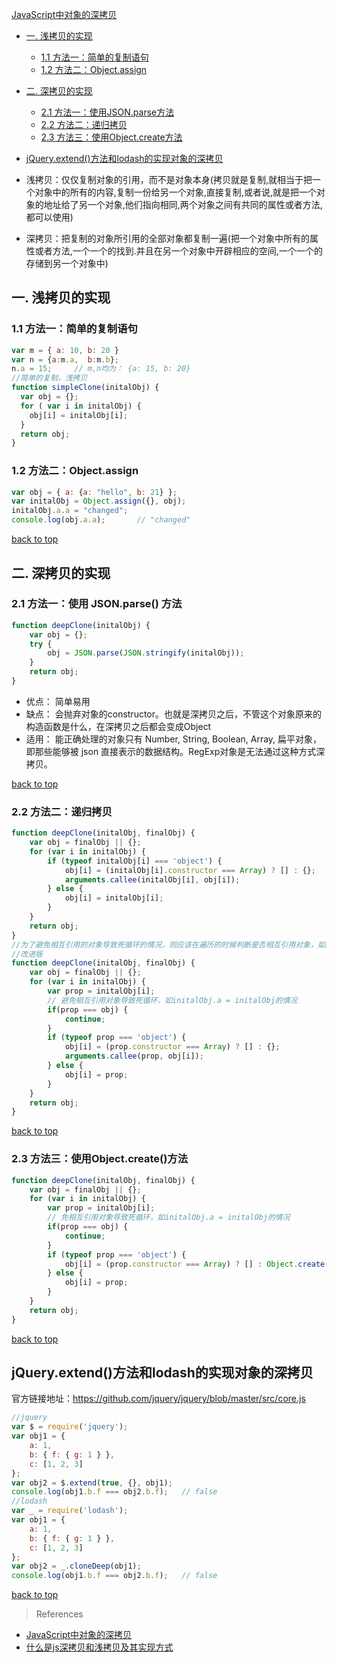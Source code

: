 [JavaScript中对象的深拷贝](#top)

- [一. 浅拷贝的实现](#浅拷贝的实现)
  - [1.1 方法一：简单的复制语句](#方法一)
  - [1.2 方法二：Object.assign](#方法二)
- [二. 深拷贝的实现](#深拷贝的实现)
  - [2.1 方法一：使用JSON.parse方法](#parse方法)
  - [2.2 方法二：递归拷贝](#递归拷贝)
  - [2.3 方法三：使用Object.create方法](#create方法)
- [jQuery.extend()方法和lodash的实现对象的深拷贝](#方法的实现对象的深拷贝)

- 浅拷贝：仅仅复制对象的引用，而不是对象本身(拷贝就是复制,就相当于把一个对象中的所有的内容,复制一份给另一个对象,直接复制,或者说,就是把一个对象的地址给了另一个对象,他们指向相同,两个对象之间有共同的属性或者方法,都可以使用)
- 深拷贝：把复制的对象所引用的全部对象都复制一遍(把一个对象中所有的属性或者方法,一个一个的找到.并且在另一个对象中开辟相应的空间,一个一个的存储到另一个对象中)

<h2 id="浅拷贝的实现">一. 浅拷贝的实现</h2>

<h3 id="方法一">1.1 方法一：简单的复制语句</h3>

```JavaScript
var m = { a: 10, b: 20 }
var n = {a:m.a,  b:m.b};
n.a = 15;     // m,n均为： {a: 15, b: 20}
//简单的复制，浅拷贝
function simpleClone(initalObj) {    
  var obj = {};    
  for ( var i in initalObj) {
    obj[i] = initalObj[i];
  }    
  return obj;
}
```

<h3 id="方法二">1.2 方法二：Object.assign</h3>

```JavaScript
var obj = { a: {a: "hello", b: 21} };
var initalObj = Object.assign({}, obj);
initalObj.a.a = "changed";
console.log(obj.a.a);       // "changed"
```

[back to top](#top)

<h2 id="深拷贝的实现">二. 深拷贝的实现</h2>

<h3 id="parse方法">2.1 方法一：使用 JSON.parse() 方法</h3>

```JavaScript
function deepClone(initalObj) {
    var obj = {};
    try {
        obj = JSON.parse(JSON.stringify(initalObj));
    }
    return obj;
}
```

- 优点： 简单易用
- 缺点： 会抛弃对象的constructor。也就是深拷贝之后，不管这个对象原来的构造函数是什么，在深拷贝之后都会变成Object
- 适用： 能正确处理的对象只有 Number, String, Boolean, Array, 扁平对象，即那些能够被 json 直接表示的数据结构。RegExp对象是无法通过这种方式深拷贝。

[back to top](#top)

<h3 id="递归拷贝">2.2 方法二：递归拷贝</h3>

```JavaScript
function deepClone(initalObj, finalObj) {
    var obj = finalObj || {};
    for (var i in initalObj) {
        if (typeof initalObj[i] === 'object') {
            obj[i] = (initalObj[i].constructor === Array) ? [] : {};
            arguments.callee(initalObj[i], obj[i]);
        } else {
            obj[i] = initalObj[i];
        }
    }
    return obj;
}
//为了避免相互引用的对象导致死循环的情况，则应该在遍历的时候判断是否相互引用对象，如果是则退出循环
//改进版
function deepClone(initalObj, finalObj) {
    var obj = finalObj || {};
    for (var i in initalObj) {
        var prop = initalObj[i];
        // 避免相互引用对象导致死循环，如initalObj.a = initalObj的情况
        if(prop === obj) {
            continue;
        }
        if (typeof prop === 'object') {
            obj[i] = (prop.constructor === Array) ? [] : {};
            arguments.callee(prop, obj[i]);
        } else {
            obj[i] = prop;
        }
    }
    return obj;
}
```

[back to top](#top)

<h3 id="create方法">2.3 方法三：使用Object.create()方法</h3>

```JavaScript
function deepClone(initalObj, finalObj) {
    var obj = finalObj || {};
    for (var i in initalObj) {
        var prop = initalObj[i];
        // 免相互引用对象导致死循环，如initalObj.a = initalObj的情况
        if(prop === obj) {
            continue;
        }
        if (typeof prop === 'object') {
            obj[i] = (prop.constructor === Array) ? [] : Object.create(prop);
        } else {
            obj[i] = prop;
        }
    }
    return obj;
}
```
  
[back to top](#top)

<h2 id="方法的实现对象的深拷贝">jQuery.extend()方法和lodash的实现对象的深拷贝</h2>

官方链接地址：https://github.com/jquery/jquery/blob/master/src/core.js
  
```JavaScript
//jquery
var $ = require('jquery');
var obj1 = {
    a: 1,
    b: { f: { g: 1 } },
    c: [1, 2, 3]
};
var obj2 = $.extend(true, {}, obj1);
console.log(obj1.b.f === obj2.b.f);   // false
//lodash
var _ = require('lodash');
var obj1 = {
    a: 1,
    b: { f: { g: 1 } },
    c: [1, 2, 3]
};
var obj2 = _.cloneDeep(obj1);
console.log(obj1.b.f === obj2.b.f);   // false
```
  
[back to top](#top)

> References

- [JavaScript中对象的深拷贝](http://www.dengzhr.com/js/1180)
- [什么是js深拷贝和浅拷贝及其实现方式](http://www.haorooms.com/post/js_copy_sq)
